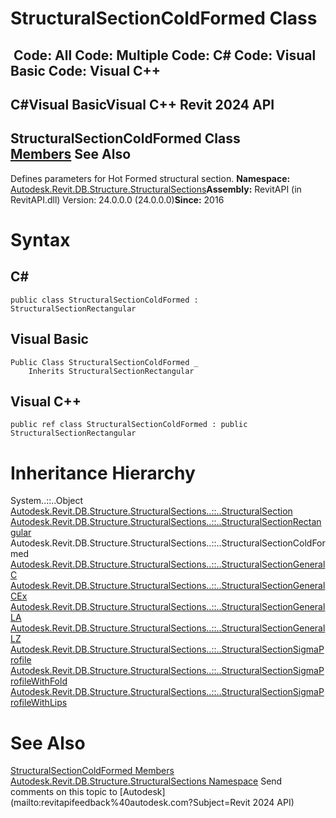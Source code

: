 # StructuralSectionColdFormed Class

﻿
 Code: All Code: Multiple Code: C# Code: Visual Basic Code: Visual C++   
---  
C#Visual BasicVisual C++
Revit 2024 API  
---  
StructuralSectionColdFormed Class  
[Members](00c7f520-a196-79a4-3145-5061eb17c64a.md "StructuralSectionColdFormed Members") See Also  
---  
Defines parameters for Hot Formed structural section. 
**Namespace:** [Autodesk.Revit.DB.Structure.StructuralSections](09862f38-63f6-a5f8-e560-ae775901bc92.md "Autodesk.Revit.DB.Structure.StructuralSections Namespace")**Assembly:** RevitAPI (in RevitAPI.dll) Version: 24.0.0.0 (24.0.0.0)**Since:** 2016 
# Syntax
C#  
---  
```text
public class StructuralSectionColdFormed : StructuralSectionRectangular
```
  
Visual Basic  
---  
```text
Public Class StructuralSectionColdFormed _
	Inherits StructuralSectionRectangular
```
  
Visual C++  
---  
```text
public ref class StructuralSectionColdFormed : public StructuralSectionRectangular
```
  
# Inheritance Hierarchy
System..::..Object [Autodesk.Revit.DB.Structure.StructuralSections..::..StructuralSection](65b59d7d-bd7b-c71b-7159-dfc506a912ee.md "StructuralSection Class") [Autodesk.Revit.DB.Structure.StructuralSections..::..StructuralSectionRectangular](fc038108-6279-839c-285b-effe342b4491.md "StructuralSectionRectangular Class") Autodesk.Revit.DB.Structure.StructuralSections..::..StructuralSectionColdFormed [Autodesk.Revit.DB.Structure.StructuralSections..::..StructuralSectionGeneralC](6bb0e7c4-59c9-39a4-2751-f313e928ef46.md "StructuralSectionGeneralC Class") [Autodesk.Revit.DB.Structure.StructuralSections..::..StructuralSectionGeneralCEx](bc0223cd-7417-9625-beee-823d484577c8.md "StructuralSectionGeneralCEx Class") [Autodesk.Revit.DB.Structure.StructuralSections..::..StructuralSectionGeneralLA](ac8289f3-7267-03b2-450a-df1a50ccc844.md "StructuralSectionGeneralLA Class") [Autodesk.Revit.DB.Structure.StructuralSections..::..StructuralSectionGeneralLZ](2347f79c-491f-58af-e5fd-766bc98da255.md "StructuralSectionGeneralLZ Class") [Autodesk.Revit.DB.Structure.StructuralSections..::..StructuralSectionSigmaProfile](896820d0-8a2f-f67e-bcd6-de74da7e4b05.md "StructuralSectionSigmaProfile Class") [Autodesk.Revit.DB.Structure.StructuralSections..::..StructuralSectionSigmaProfileWithFold](a723efc0-a5a5-a157-1345-bf55a6fb4894.md "StructuralSectionSigmaProfileWithFold Class") [Autodesk.Revit.DB.Structure.StructuralSections..::..StructuralSectionSigmaProfileWithLips](c44f95fb-7715-9a04-08a2-c22acea42d57.md "StructuralSectionSigmaProfileWithLips Class")
# See Also
[StructuralSectionColdFormed Members](00c7f520-a196-79a4-3145-5061eb17c64a.md "StructuralSectionColdFormed Members")
[Autodesk.Revit.DB.Structure.StructuralSections Namespace](09862f38-63f6-a5f8-e560-ae775901bc92.md "Autodesk.Revit.DB.Structure.StructuralSections Namespace")
Send comments on this topic to [Autodesk](mailto:revitapifeedback%40autodesk.com?Subject=Revit 2024 API)